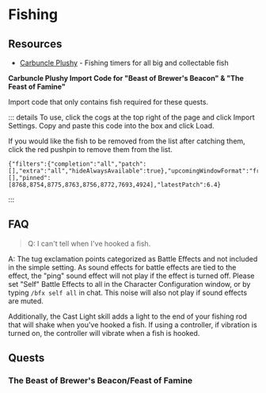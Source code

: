 # Fishing

## Resources

- [Carbuncle Plushy](https://ff14fish.carbuncleplushy.com) - Fishing timers for all big and collectable fish

**Carbuncle Plushy Import Code for "Beast of Brewer's Beacon" & "The Feast of Famine"**

Import code that only contains fish required for these quests.

::: details
To use, click the cogs at the top right of the page and click Import Settings. Copy and paste this code into the box and click Load.

If you would like the fish to be removed from the list after catching them, click the red pushpin to remove them from the list.

```plaintext:no-line-numbers
{"filters":{"completion":"all","patch":[],"extra":"all","hideAlwaysAvailable":true},"upcomingWindowFormat":"fromPrevClose","sortingType":"overallRarity","theme":"dark","completed":[],"pinned":[8768,8754,8775,8763,8756,8772,7693,4924],"latestPatch":6.4}
```
:::

## FAQ

> Q: I can't tell when I've hooked a fish.

A: The tug exclamation points categorized as Battle Effects and not included in the simple setting. As sound effects for battle effects are tied to the effect, the "ping" sound effect will not play if the effect is turned off. Please set "Self" Battle Effects to all in the Character Configuration window, or by typing `/bfx self all` in chat. This noise will also not play if sound effects are muted.

Additionally, the Cast Light skill adds a light to the end of your fishing rod that will shake when you've hooked a fish. If using a controller, if vibration is turned on, the controller will vibrate when a fish is hooked.

## Quests

### The Beast of Brewer's Beacon/Feast of Famine

